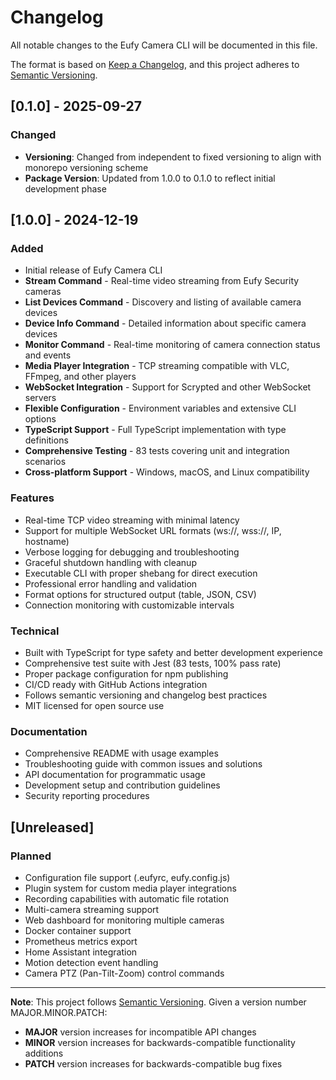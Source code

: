 # Changelog

All notable changes to the Eufy Camera CLI will be documented in this file.

The format is based on [Keep a Changelog](https://keepachangelog.com/en/1.0.0/),
and this project adheres to [Semantic Versioning](https://semver.org/spec/v2.0.0.html).

## [0.1.0] - 2025-09-27

### Changed

- **Versioning**: Changed from independent to fixed versioning to align with monorepo versioning scheme
- **Package Version**: Updated from 1.0.0 to 0.1.0 to reflect initial development phase

## [1.0.0] - 2024-12-19

### Added

- Initial release of Eufy Camera CLI
- **Stream Command** - Real-time video streaming from Eufy Security cameras
- **List Devices Command** - Discovery and listing of available camera devices
- **Device Info Command** - Detailed information about specific camera devices
- **Monitor Command** - Real-time monitoring of camera connection status and events
- **Media Player Integration** - TCP streaming compatible with VLC, FFmpeg, and other players
- **WebSocket Integration** - Support for Scrypted and other WebSocket servers
- **Flexible Configuration** - Environment variables and extensive CLI options
- **TypeScript Support** - Full TypeScript implementation with type definitions
- **Comprehensive Testing** - 83 tests covering unit and integration scenarios
- **Cross-platform Support** - Windows, macOS, and Linux compatibility

### Features

- Real-time TCP video streaming with minimal latency
- Support for multiple WebSocket URL formats (ws://, wss://, IP, hostname)
- Verbose logging for debugging and troubleshooting
- Graceful shutdown handling with cleanup
- Executable CLI with proper shebang for direct execution
- Professional error handling and validation
- Format options for structured output (table, JSON, CSV)
- Connection monitoring with customizable intervals

### Technical

- Built with TypeScript for type safety and better development experience
- Comprehensive test suite with Jest (83 tests, 100% pass rate)
- Proper package configuration for npm publishing
- CI/CD ready with GitHub Actions integration
- Follows semantic versioning and changelog best practices
- MIT licensed for open source use

### Documentation

- Comprehensive README with usage examples
- Troubleshooting guide with common issues and solutions
- API documentation for programmatic usage
- Development setup and contribution guidelines
- Security reporting procedures

## [Unreleased]

### Planned

- Configuration file support (.eufyrc, eufy.config.js)
- Plugin system for custom media player integrations
- Recording capabilities with automatic file rotation
- Multi-camera streaming support
- Web dashboard for monitoring multiple cameras
- Docker container support
- Prometheus metrics export
- Home Assistant integration
- Motion detection event handling
- Camera PTZ (Pan-Tilt-Zoom) control commands

---

**Note**: This project follows [Semantic Versioning](https://semver.org/). Given a version number MAJOR.MINOR.PATCH:

- **MAJOR** version increases for incompatible API changes
- **MINOR** version increases for backwards-compatible functionality additions
- **PATCH** version increases for backwards-compatible bug fixes
